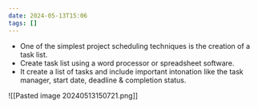 ```yaml
---
date: 2024-05-13T15:06
tags: []
---
```

- One of the simplest project scheduling techniques  is the creation of a task list.
- Create task list using a word processor or spreadsheet  software.
- It create a list of tasks  and include important intonation like the task manager, start date, deadline & completion status. 

![[Pasted image 20240513150721.png]]